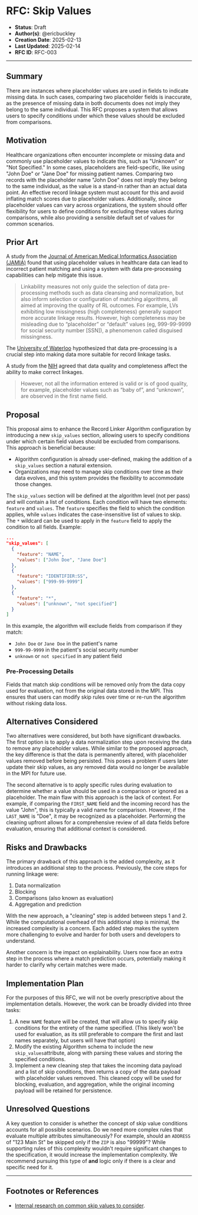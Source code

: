 # RFC: Skip Values

- **Status**: Draft
- **Author(s)**: @ericbuckley
- **Creation Date**: 2025-02-13
- **Last Updated**: 2025-02-14
- **RFC ID**: RFC-003

---

## Summary

There are instances where placeholder values are used in fields to indicate missing data.
In such cases, comparing two placeholder fields is inaccurate, as the presence of missing
data in both documents does not imply they belong to the same individual. This RFC
proposes a system that allows users to specify conditions under which these values should
be excluded from comparisons.

## Motivation

Healthcare organizations often encounter incomplete or missing data and commonly use
placeholder values to indicate this, such as "Unknown" or "Not Specified." In some cases,
placeholders are field-specific, like using "John Doe" or "Jane Doe" for missing patient
names. Comparing two records with the placeholder name "John Doe" does not imply they
belong to the same individual, as the value is a stand-in rather than an actual data point.
An effective record linkage system must account for this and avoid inflating match scores
due to placeholder values. Additionally, since placeholder values can vary across
organizations, the system should offer flexibility for users to define conditions for
excluding these values during comparisons, while also providing a sensible default set of
values for common scenarios.

## Prior Art

A study from the
[Journal of American Medical Informatics Association (JAMIA)](https://academic.oup.com/jamia/article/31/11/2651/7762307)
found that using placeholder values in healthcare data can lead to incorrect patient
matching and using a system with data pre-processing capabilities can help mitigate this issue.
> Linkability measures not only guide the selection of data pre-processing methods such as data cleansing and normalization, but also inform selection or configuration of matching algorithms, all aimed at improving the quality of RL outcomes. For example, LVs exhibiting low missingness (high completeness) generally support more accurate linkage results. However, high completeness may be misleading due to “placeholder” or “default” values (eg, 999-99-9999 for social security number [SSN]), a phenomenon called disguised missingness.

The [University of Waterloo](https://uwaterloo.ca/networks-lab/blog/pre-processing-recordlinkage)
hypothesized that data pre-processing is a crucial step into making data more suitable for
record linkage tasks.

A study from the [NIH](https://pmc.ncbi.nlm.nih.gov/articles/PMC10448229/) agreed that data
quality and completeness affect the ability to make correct linkages.
> However, not all the information entered is valid or is of good quality, for example, placeholder values such as “baby of”, and “unknown”, are observed in the first name field.

## Proposal

This proposal aims to enhance the Record Linker Algorithm configuration by introducing a
new `skip_values` section, allowing users to specify conditions under which certain field
values should be excluded from comparisons. This approach is beneficial because:
- Algorithm configuration is already user-defined, making the addition of a
    `skip_values` section a natural extension.
- Organizations may need to manage skip conditions over time as their data evolves,
    and this system provides the flexibility to accommodate those changes.

The `skip_values` section will be defined at the algorithm level (not per pass) and will
contain a list of conditions. Each condition will have two elements: `feature` and `values`.
The `feature` specifies the field to which the condition applies, while `values` indicates
the case-insensitive list of values to skip. The `*` wildcard can be used to apply in the
`feature` field to apply the condition to all fields. Example:

```json
...
"skip_values": [
  {
    "feature": "NAME",
    "values": ["John Doe", "Jane Doe"]
  },
  {
    "feature": "IDENTIFIER:SS",
    "values": ["999-99-9999"]
  },
  {
    "feature": "*",
    "values": ["unknown", "not specified"]
  }
]
```

In this example, the algorithm will exclude fields from comparison if they match:
- `John Doe` or `Jane Doe` in the patient's name
- `999-99-9999` in the patient's social security number
- `unknown` or `not specified` in any patient field

### Pre-Processing Details

Fields that match skip conditions will be removed only from the data copy used for
evaluation, not from the original data stored in the MPI. This ensures that users can
modify skip rules over time or re-run the algorithm without risking data loss.

## Alternatives Considered

Two alternatives were considered, but both have significant drawbacks. The first option is
to apply a data normalization step upon receiving the data to remove any placeholder values.
While similar to the proposed approach, the key difference is that the data is permanently
altered, with placeholder values removed before being persisted. This poses a problem if
users later update their skip values, as any removed data would no longer be available in
the MPI for future use.

The second alternative is to apply specific rules during evaluation to determine whether a
value should be used in a comparison or ignored as a placeholder. The main flaw with this
approach is the lack of context. For example, if comparing the `FIRST_NAME` field and the
incoming record has the value "John", this is typically a valid name for comparison.
However, if the `LAST_NAME` is "Doe", it may be recognized as a placeholder. Performing the
cleaning upfront allows for a comprehensive review of all data fields before evaluation,
ensuring that additional context is considered.

## Risks and Drawbacks

The primary drawback of this approach is the added complexity, as it introduces an
additional step to the process. Previously, the core steps for running linkage were:
1. Data normalization
2. Blocking
3. Comparisons (also known as evaluation)
4. Aggregation and prediction

With the new approach, a "cleaning" step is added between steps 1 and 2. While the
computational overhead of this additional step is minimal, the increased complexity is a
concern. Each added step makes the system more challenging to evolve and harder for both
users and developers to understand.

Another concern is the impact on explainability. Users now face an extra step in the
process where a match prediction occurs, potentially making it harder to clarify why
certain matches were made.

## Implementation Plan

For the purposes of this RFC, we will not be overly prescriptive about the implementation
details. However, the work can be broadly divided into three tasks:
1. A new `NAME` feature will be created, that will allow us to specify skip conditions
    for the entirety of the name specified. (This likely won't be used for evaluation,
    as its still preferable to compare the first and last names separately, but users
    will have that option)
2. Modify the existing Algorithm schema to include the new `skip_values`attribute,
    along with parsing these values and storing the specified conditions.
3. Implement a new cleaning step that takes the incoming data payload and a list of skip
    conditions, then returns a copy of the data payload with placeholder values removed.
    This cleaned copy will be used for blocking, evaluation, and aggregation, while the
    original incoming payload will be retained for persistence.

## Unresolved Questions

A key question to consider is whether the concept of skip value conditions accounts for all
possible scenarios. Do we need more complex rules that evaluate multiple attributes
simultaneously? For example, should an `ADDRESS` of "123 Main St" be skipped only if the
`ZIP` is also "99999"? While supporting rules of this complexity wouldn't require
significant changes to the specification, it would increase the implementation complexity.
We recommend pursuing this type of **and** logic only if there is a clear and specific need
for it.

---

## Footnotes or References

- [Internal research on common skip values to consider](https://cdc.sharepoint.com/:w:/r/teams/OPHDST-IRD-DIBBs/_layouts/15/Doc.aspx?sourcedoc=%7B543cf7ff-8992-41aa-8595-5b49194b5c3a%7D&action=editnew).
